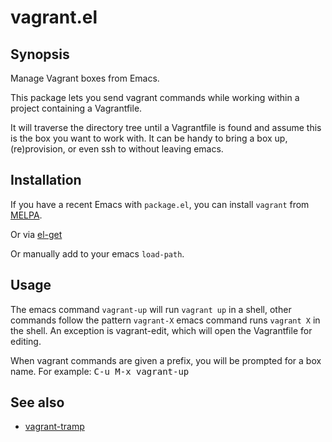# vagrant.el

## Synopsis

Manage Vagrant boxes from Emacs.

This package lets you send vagrant commands while working within a
project containing a Vagrantfile.

It will traverse the directory tree until a Vagrantfile is found
and assume this is the box you want to work with. It can be handy
to bring a box up, (re)provision, or even ssh to without leaving
emacs.

## Installation

If you have a recent Emacs with `package.el`, you can install `vagrant`
from [MELPA](http://melpa.milkbox.net/).

Or via [el-get](http://tapoueh.org/emacs/el-get.html)

Or manually add to your emacs `load-path`.

## Usage

The emacs command `vagrant-up` will run `vagrant up` in a shell, other
commands follow the pattern `vagrant-X` emacs command runs `vagrant X`
in the shell. An exception is vagrant-edit, which will open the
Vagrantfile for editing.

When vagrant commands are given a prefix, you will be prompted for a
box name.  For example: <kbd>C-u M-x vagrant-up</kbd>

## See also

* [vagrant-tramp](https://github.com/dougm/vagrant-tramp)
